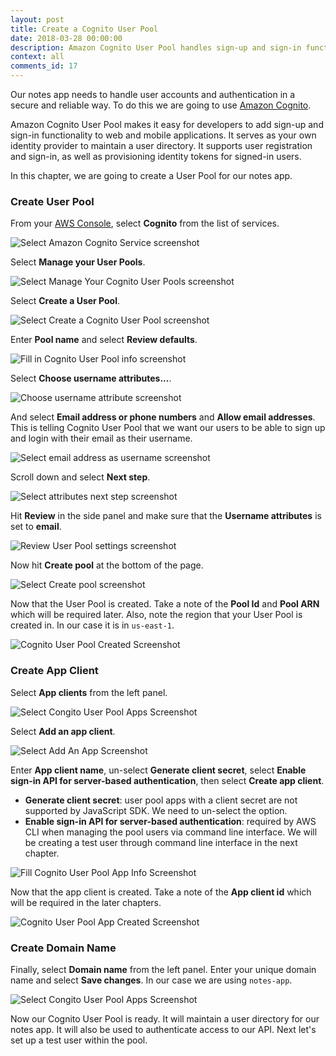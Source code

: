 ```yaml
---
layout: post
title: Create a Cognito User Pool
date: 2018-03-28 00:00:00
description: Amazon Cognito User Pool handles sign-up and sign-in functionality for web and mobile apps. We are going to create a Cognito User Pool to store and manage the users for our serverless app. We'll use the email address as username option since we want our users to login with their email. We are also going to set up our app as an App Client for our Cognito User Pool.
context: all
comments_id: 17
---
```


Our notes app needs to handle user accounts and authentication in a secure and reliable way. To do this we are going to use [Amazon Cognito](https://aws.amazon.com/cognito/).

Amazon Cognito User Pool makes it easy for developers to add sign-up and sign-in functionality to web and mobile applications. It serves as your own identity provider to maintain a user directory. It supports user registration and sign-in, as well as provisioning identity tokens for signed-in users.

In this chapter, we are going to create a User Pool for our notes app.

### Create User Pool

From your [AWS Console](https://console.aws.amazon.com), select **Cognito** from the list of services.

![Select Amazon Cognito Service screenshot](/assets/cognito-user-pool/select-cognito-service.png)

Select **Manage your User Pools**.

![Select Manage Your Cognito User Pools screenshot](/assets/cognito-user-pool/select-manage-your-user-pools.png)

Select **Create a User Pool**.

![Select Create a Cognito User Pool screenshot](/assets/cognito-user-pool/select-create-a-user-pool.png)

Enter **Pool name** and select **Review defaults**.

![Fill in Cognito User Pool info screenshot](/assets/cognito-user-pool/fill-in-user-pool-info.png)

Select **Choose username attributes...**.

![Choose username attribute screenshot](/assets/cognito-user-pool/choose-username-attributes.png)

And select **Email address or phone numbers** and **Allow email addresses**. This is telling Cognito User Pool that we want our users to be able to sign up and login with their email as their username.

![Select email address as username screenshot](/assets/cognito-user-pool/select-email-address-as-username.png)

Scroll down and select **Next step**.

![Select attributes next step screenshot](/assets/cognito-user-pool/select-next-step-attributes.png)

Hit **Review** in the side panel and make sure that the **Username attributes** is set to **email**.

![Review User Pool settings screenshot](/assets/cognito-user-pool/review-user-pool-settings.png)

Now hit **Create pool** at the bottom of the page.

![Select Create pool screenshot](/assets/cognito-user-pool/select-create-pool.png)

Now that the User Pool is created. Take a note of the **Pool Id** and **Pool ARN** which will be required later. Also, note the region that your User Pool is created in. In our case it is in `us-east-1`.

![Cognito User Pool Created Screenshot](/assets/cognito-user-pool/user-pool-created.png)

### Create App Client

Select **App clients** from the left panel.

![Select Congito User Pool Apps Screenshot](/assets/cognito-user-pool/select-user-pool-apps.png)

Select **Add an app client**.

![Select Add An App Screenshot](/assets/cognito-user-pool/select-add-an-app.png)

Enter **App client name**, un-select **Generate client secret**, select **Enable sign-in API for server-based authentication**, then select **Create app client**.

- **Generate client secret**: user pool apps with a client secret are not supported by JavaScript SDK. We need to un-select the option.
- **Enable sign-in API for server-based authentication**: required by AWS CLI when managing the pool users via command line interface. We will be creating a test user through command line interface in the next chapter.

![Fill Cognito User Pool App Info Screenshot](/assets/cognito-user-pool/fill-user-pool-app-info.png)

Now that the app client is created. Take a note of the **App client id** which will be required in the later chapters.

![Cognito User Pool App Created Screenshot](/assets/cognito-user-pool/user-pool-app-created.png)


### Create Domain Name

Finally, select **Domain name** from the left panel. Enter your unique domain name and select **Save changes**. In our case we are using `notes-app`.

![Select Congito User Pool Apps Screenshot](/assets/cognito-user-pool/user-pool-domain-name.png)


Now our Cognito User Pool is ready. It will maintain a user directory for our notes app. It will also be used to authenticate access to our API. Next let's set up a test user within the pool.

